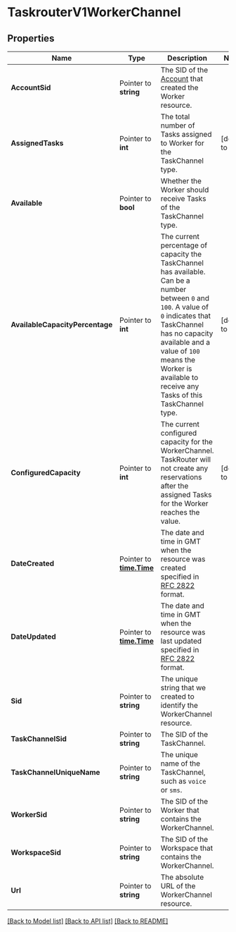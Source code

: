 # TaskrouterV1WorkerChannel

## Properties

Name | Type | Description | Notes
------------ | ------------- | ------------- | -------------
**AccountSid** | Pointer to **string** | The SID of the [Account](https://www.twilio.com/docs/iam/api/account) that created the Worker resource. |
**AssignedTasks** | Pointer to **int** | The total number of Tasks assigned to Worker for the TaskChannel type. |[default to 0]
**Available** | Pointer to **bool** | Whether the Worker should receive Tasks of the TaskChannel type. |
**AvailableCapacityPercentage** | Pointer to **int** | The current percentage of capacity the TaskChannel has available. Can be a number between `0` and `100`. A value of `0` indicates that TaskChannel has no capacity available and a value of `100` means the  Worker is available to receive any Tasks of this TaskChannel type. |[default to 0]
**ConfiguredCapacity** | Pointer to **int** | The current configured capacity for the WorkerChannel. TaskRouter will not create any reservations after the assigned Tasks for the Worker reaches the value. |[default to 0]
**DateCreated** | Pointer to [**time.Time**](time.Time.md) | The date and time in GMT when the resource was created specified in [RFC 2822](https://www.ietf.org/rfc/rfc2822.txt) format. |
**DateUpdated** | Pointer to [**time.Time**](time.Time.md) | The date and time in GMT when the resource was last updated specified in [RFC 2822](https://www.ietf.org/rfc/rfc2822.txt) format. |
**Sid** | Pointer to **string** | The unique string that we created to identify the WorkerChannel resource. |
**TaskChannelSid** | Pointer to **string** | The SID of the TaskChannel. |
**TaskChannelUniqueName** | Pointer to **string** | The unique name of the TaskChannel, such as `voice` or `sms`. |
**WorkerSid** | Pointer to **string** | The SID of the Worker that contains the WorkerChannel. |
**WorkspaceSid** | Pointer to **string** | The SID of the Workspace that contains the WorkerChannel. |
**Url** | Pointer to **string** | The absolute URL of the WorkerChannel resource. |

[[Back to Model list]](../README.md#documentation-for-models) [[Back to API list]](../README.md#documentation-for-api-endpoints) [[Back to README]](../README.md)


